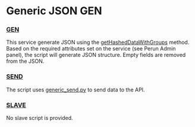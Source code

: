 # Generic JSON GEN

### [GEN](../concepts/gen.md)

This service generate JSON using the [getHashedDataWithGroups](../modules/PerunServicesInit.md#gethasheddatawithgroups) method.
Based on the required attributes set on the service (see Perun Admin panel), the script will generate JSON structure. Empty fields are removed from the JSON.


### [SEND](../concepts/send.md)

The script uses [generic_send.py](../modules/generic_sender.md) to send data to the API.

### [SLAVE](../concepts/slave.md)

No slave script is provided.